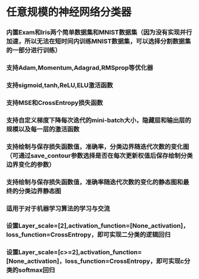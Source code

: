 # 任意规模的神经网络分类器
### 内置Exam和Iris两个简单数据集和MNIST数据集（因为没有实现并行加速，所以无法在短时间内训练MNIST数据集，可以选择分割数据集的一部分进行训练）
### 支持Adam,Momentum,Adagrad,RMSprop等优化器
### 支持sigmoid,tanh,ReLU,ELU激活函数
### 支持MSE和CrossEntropy损失函数
### 支持自定义梯度下降每次迭代的mini-batch大小，隐藏层和输出层的规模以及每一层的激活函数
### 支持绘制与保存损失函数值，准确率，分类边界随迭代次数的变化图（可通过save_contour参数选择是否在每次更新权值后保存绘制分类边界变化的参数）
### 支持绘制与保存损失函数值，准确率随迭代次数的变化的静态图和最终的分类边界静态图
### 适用于对于机器学习算法的学习与交流
### 设置Layer_scale=[2],activation_function=[None_activation]，loss_function=CrossEntropy，即可实现二分类的逻辑回归
### 设置Layer_scale=[c>=2],activation_function=[None_activation]，loss_function=CrossEntropy，即可实现c分类的softmax回归
